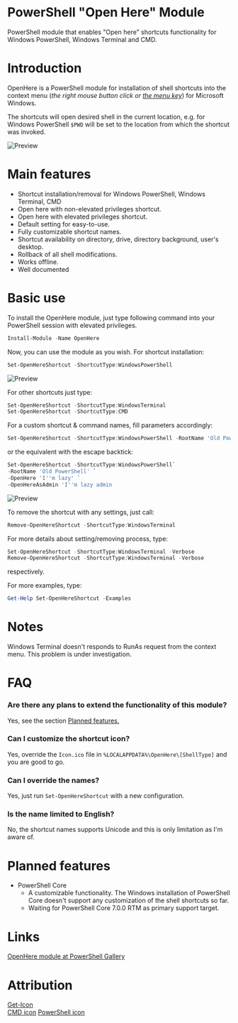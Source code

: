 # PowerShell "Open Here" Module
PowerShell module that enables "Open here" shortcuts functionality for Windows PowerShell, Windows Terminal and CMD.

# Introduction
OpenHere is a PowerShell module for installation of shell shortcuts into the context menu (_the right mouse button click or [the menu key](https://en.wikipedia.org/wiki/Menu_key)_) for Microsoft Windows.

The shortcuts will open desired shell in the current location, e.g. for Windows PowerShell `$PWD` will be set to the location from which the shortcut was invoked.

![Preview](https://github.com/KUTlime/PowerShell-Open-Here-Module/raw/master/assets/Overview.png)


# Main features
- Shortcut installation/removal for Windows PowerShell, Windows Terminal, CMD
- Open here with non-elevated privileges shortcut.
- Open here with elevated privileges shortcut.
- Default setting for easy-to-use.
- Fully customizable shortcut names.
- Shortcut availability on directory, drive, directory background, user's desktop.
- Rollback of all shell modifications.
- Works offline.
- Well documented

# Basic use
To install the OpenHere module, just type following command into your PowerShell session with elevated privileges.

```powershell
Install-Module -Name OpenHere
```

Now, you can use the module as you wish. For shortcut installation:
```powershell
Set-OpenHereShortcut -ShortcutType:WindowsPowerShell
```
![Preview](https://raw.githubusercontent.com/KUTlime/PowerShell-Open-Here-Module/master/assets/Default.png)

For other shortcuts just type:
```powershell
Set-OpenHereShortcut -ShortcutType:WindowsTerminal
Set-OpenHereShortcut -ShortcutType:CMD
```

For a custom shortcut & command names, fill parameters accordingly:
```powershell
Set-OpenHereShortcut -ShortcutType:WindowsPowerShell -RootName 'Old PowerShell' -OpenHere 'I''m lazy' -OpenHereAsAdmin 'I''m lazy admin`
```

or the equivalent with the escape backtick:
```powershell
Set-OpenHereShortcut -ShortcutType:WindowsPowerShell`
-RootName 'Old PowerShell' `
-OpenHere 'I''m lazy' `
-OpenHereAsAdmin 'I''m lazy admin
```

![Preview](https://raw.githubusercontent.com/KUTlime/PowerShell-Open-Here-Module/master/assets/Custom.png)

To remove the shortcut with any settings, just call:
```powershell
Remove-OpenHereShortcut -ShortcutType:WindowsTerminal
```

For more details about setting/removing process, type:
```powershell
Set-OpenHereShortcut -ShortcutType:WindowsTerminal -Verbose
Remove-OpenHereShortcut -ShortcutType:WindowsTerminal -Verbose
```
respectively. 

For more examples, type: 
```powershell
Get-Help Set-OpenHereShortcut -Examples
```

# Notes
Windows Terminal doesn't responds to RunAs request from the context menu. This problem is under investigation.

# FAQ
### Are there any plans to extend the functionality of this module?
Yes, see the section [Planned features.](https://github.com/KUTlime/PowerShell-Open-Here-Module#Planned-features)

### Can I customize the shortcut icon?
Yes, override the `Icon.ico` file in `%LOCALAPPDATA%\OpenHere\[ShellType]` and you are good to go.

### Can I override the names?
Yes, just run `Set-OpenHereShortcut` with a new configuration.

### Is the name limited to English?
No, the shortcut names supports Unicode and this is only limitation as I'm aware of.

# Planned features
* PowerShell Core
  * A customizable functionality. The Windows installation of PowerShell Core doesn't support any customization of the shell shortcuts so far.
  * Waiting for PowerShell Core 7.0.0 RTM as primary support target.

# Links
[OpenHere module at PowerShell Gallery](https://www.powershellgallery.com/packages/OpenHere)

# Attribution
[Get-Icon](https://github.com/Duffney/PowerShell/blob/master/FileSystems/Get-Icon.ps1)<br>
[CMD icon](https://www.iconfinder.com/icons/16824/cmd_icon)
[PowerShell icon](https://www.freeiconspng.com/downloadimg/17194)
